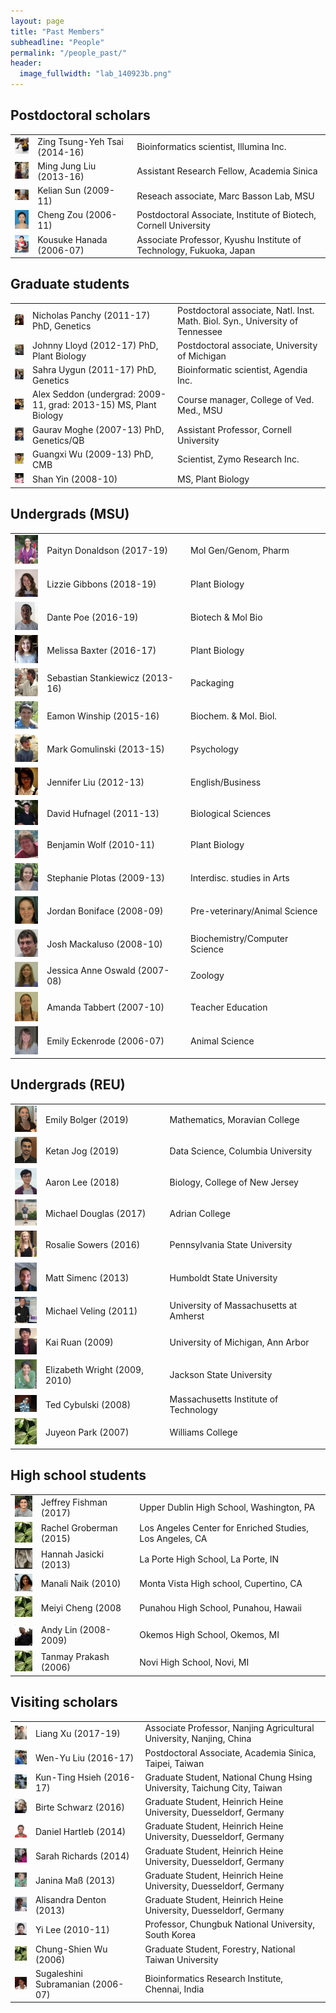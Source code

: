 ```yaml
---
layout: page
title: "Past Members"
subheadline: "People"
permalink: "/people_past/"
header:
  image_fullwidth: "lab_140923b.png"
---
```


## Postdoctoral scholars

<table style="width:100%">
  <tr>
    <td><img src="../images/people_past/50px-Zing.jpg"  width="40px"></td>
    <td>Zing Tsung-Yeh Tsai (2014-16)</td>
    <td>Bioinformatics scientist, Illumina Inc.</td>
  </tr>
  <tr>
    <td><img src="../images/people_past/50px-Liu.jpg" width="40px"> </td>
    <td>Ming Jung Liu (2013-16)</td>
    <td>Assistant Research Fellow, Academia Sinica</td>
  </tr>
  <tr>
    <td><img src="../images/people_past/50px-Kelian_sun.jpeg" width="40px"> </td>
    <td>Kelian Sun (2009-11)</td>
    <td>Reseach associate, Marc Basson Lab, MSU</td>
  </tr>
  <tr>
    <td><img src="../images/people_past/50px-Zou.jpg" width="40px"> </td>
    <td>Cheng Zou (2006-11)</td>
    <td> Postdoctoral Associate, Institute of Biotech, Cornell University</td>
  </tr>
  <tr>
    <td><img src="../images/people_past/50px-Hanada.gif" width="40px"> </td>
    <td>Kousuke Hanada (2006-07)</td>
    <td>Associate Professor,  Kyushu Institute of Technology, Fukuoka, Japan</td>
  </tr>
</table> 

## Graduate students
<table style="width:100%">
  <tr>
    <td><img src="../images/people_past/50px-Panchy2.jpg" width="40px"> </td>
    <td>Nicholas Panchy (2011-17) PhD, Genetics</td>
    <td>Postdoctoral associate, Natl. Inst. Math. Biol. Syn., University of Tennessee</td>
  </tr>
  <tr>
    <td><img src="../images/people_past/50px-Lloyd.jpg" width="40px"> </td>
    <td>Johnny Lloyd (2012-17) PhD, Plant Biology</td>
    <td>Postdoctoral associate, University of Michigan</td>
  </tr>
  <tr>
    <td><img src="../images/people_past/50px-Uygun.jpg" width="40px"> </td>
    <td>Sahra Uygun (2011-17) PhD, Genetics</td>
    <td>Bioinformatic scientist, Agendia Inc.</td>
  </tr>
  <tr>
    <td><img src="../images/people_past/50px-Seddon.jpg" width="40px"> </td>
    <td>Alex Seddon (undergrad: 2009-11, grad: 2013-15) MS, Plant Biology</td>
    <td>Course manager, College of Ved. Med., MSU</td>
  </tr>
  <tr>
    <td><img src="../images/people_past/50px-GauravPic.jpg" width="40px"> </td>
    <td>Gaurav Moghe (2007-13) PhD, Genetics/QB</td>
    <td>Assistant Professor, Cornell University</td>
  </tr>
  <tr>
    <td><img src="../images/people_past/50px-Guangxi.jpg" width="40px"> </td>
    <td>Guangxi Wu (2009-13) PhD, CMB</td>
    <td>Scientist, Zymo Research Inc.</td>
  </tr>
  <tr>
    <td><img src="../images/people_past/50px-Yin2.png" width="40px"> </td>
    <td>Shan Yin (2008-10)</td>
    <td>MS, Plant Biology</td>
  </tr>
</table> 

## Undergrads (MSU)
<table style="width:100%">
  <tr>
    <td><img src="../images/people_past/50px-Donaldson.png" width="40px"> </td>
    <td>Paityn Donaldson (2017-19)</td>
    <td>Mol Gen/Genom, Pharm</td>
  </tr>
  <tr>
    <td><img src="../images/people_past/50px-Gibbons.png" width="40px"> </td>
    <td>Lizzie Gibbons (2018-19)</td>
    <td>Plant Biology</td>
  </tr>
  <tr>
    <td><img src="../images/people_past/50px-Poe.jpg" width="40px"> </td>
    <td>Dante Poe (2016-19)</td>
    <td>Biotech & Mol Bio</td>
  </tr>
  <tr>
    <td><img src="../images/people_past/50px-Baxter.jpg" width="40px"></td>
    <td>Melissa Baxter (2016-17)</td>
    <td>Plant Biology</td>
  </tr>
  <tr>
    <td><img src="../images/people_past/50px-Stankiewicz.jpg" width="40px"> </td>
    <td>Sebastian Stankiewicz (2013-16)</td>
    <td>Packaging</td>
  </tr>
  <tr>
    <td><img src="../images/people_past/50px-Winship.jpg" width="40px"></td>
    <td>Eamon Winship (2015-16)</td>
    <td>Biochem. &amp; Mol. Biol.</td>
  </tr> 
  <tr>
    <td><img src="../images/people_past/50px-Gomulinski.jpg" width="40px"> </td>
    <td>Mark Gomulinski (2013-15)</td>
    <td>Psychology</td>
  </tr>
  <tr>
    <td><img src="../images/people_past/50px-LiuJ.jpeg" width="40px"> </td>
    <td>Jennifer Liu (2012-13)</td>
    <td>English/Business</td>
  </tr>
  <tr>
    <td><img src="../images/people_past/50px-DavidHufnagel.jpg" width="40px"></td>
    <td>David Hufnagel (2011-13)</td>
    <td>Biological Sciences</td>
  </tr>
  <tr>
    <td><img src="../images/people_past/50px-Wolf.jpg" width="40px"> </td>
    <td>Benjamin Wolf (2010-11)</td>
    <td>Plant Biology</td>
  </tr>
  <tr>
    <td><img src="../images/people_past/50px-Plotas.jpg" width="40px"></td>
    <td>Stephanie Plotas (2009-13)</td>
    <td>Interdisc. studies in Arts</td>
  </tr>
  <tr>
    <td><img src="../images/people_past/50px-Boniface.jpg" width="40px"></td>
    <td>Jordan Boniface (2008-09)</td>
    <td>Pre-veterinary/Animal Science</td>
  </tr>
  <tr>
    <td><img src="../images/people_past/50px-Mackaluso.jpg" width="40px"> </td>
    <td>Josh Mackaluso (2008-10)</td>
    <td>Biochemistry/Computer Science</td>
  </tr>
  <tr>
    <td><img src="../images/people_past/50px-Oswald.jpg" width="40px"> </td>
    <td>Jessica Anne Oswald (2007-08)</td>
    <td>Zoology</td>
  </tr>
  <tr>
    <td><img src="../images/people_past/50px-Tabbert.jpg" width="40px"></td>
    <td>Amanda Tabbert (2007-10)</td>
    <td>Teacher Education</td>
  </tr>
  <tr>
    <td><img src="../images/people_past/50px-Eckenrode.jpg" width="40px"></td>
    <td>Emily Eckenrode (2006-07)</td>
    <td>Animal Science</td>
  </tr>
</table> 

## Undergrads (REU)
<table style="width:100%">
  <tr>
    <td><img src="../images/people_past/50px-EmilyBolger.jpg" width="40px"></td>
    <td>Emily Bolger (2019)</td>
    <td>Mathematics, Moravian College</td>
  </tr>
  <tr>
    <td><img src="../images/people_past/50px-KetanJog.jpg" width="40px"></td>
    <td>Ketan Jog (2019)</td>
    <td>Data Science, Columbia University</td>
  </tr>
  <tr>
    <td><img src="../images/people_past/50px-Aaron_lee.png" width="40px"> </td>
    <td>Aaron Lee (2018)</td>
    <td>Biology, College of New Jersey</td>
  </tr>
  <tr>
    <td><img src="../images/people_past/50px-Michael_mod.png" width="40px"> </td>
    <td>Michael Douglas (2017)</td>
    <td>Adrian College</td>
  </tr>
  <tr>
    <td><img src="../images/people_past/50px-Rosie.jpg" width="40px"> </td>
    <td>Rosalie Sowers (2016)</td>
    <td>Pennsylvania State University</td>
  </tr>
  <tr>
    <td><img src="../images/people_past/50px-Simenc.jpg" width="40px"> </td>
    <td>Matt Simenc (2013)</td>
    <td>Humboldt State University</td>
  </tr>
  <tr>
    <td><img src="../images/people_past/50px-Veling.jpg" width="40px"> </td>
    <td>Michael Veling (2011)</td>
    <td>University of Massachusetts at Amherst</td>
  </tr>
  <tr>
    <td><img src="../images/people_past/50px-Kai.jpg" width="40px"></td>
    <td>Kai Ruan (2009)</td>
    <td>University of Michigan, Ann Arbor</td>
  </tr>
  <tr>
    <td><img src="../images/people_past/50px-Elizabeth.jpg" width="40px"> </td>
    <td>Elizabeth Wright (2009, 2010)</td>
    <td>Jackson State University</td>
  </tr>
  <tr>
    <td><img src="../images/people_past/50px-Cybulski.jpg" width="40px"> </td>
    <td>Ted Cybulski (2008)</td>
    <td>Massachusetts Institute of Technology</td>
  </tr>
  <tr>
    <td><img src="../images/people_past/50px-No_image.jpg" width="40px"> </td>
    <td>Juyeon Park (2007)</td>
    <td>Williams College</td>
  </tr>
</table> 

## High school students
<table style="width:100%">
  <tr>
    <td><img src="../images/people_past/50px-JFishman_mod.png" width="40px"> </td>
    <td>Jeffrey Fishman (2017)</td>
    <td>Upper Dublin High School, Washington, PA</td>
  </tr>
  <tr>
    <td><img src="../images/people_past/50px-No_image.jpg" width="40px"></td>
    <td>Rachel Groberman (2015)</td>
    <td>Los Angeles Center for Enriched Studies, Los Angeles, CA</td>
  </tr>
  <tr>
    <td><img src="../images/people_past/50px-Jasicki.jpg" width="40px"></td>
    <td>Hannah Jasicki (2013)</td>
    <td>La Porte High School, La Porte, IN</td>
  </tr>
  <tr>
    <td><img src="../images/people_past/50px-Naik.jpg" width="40px"></td>
    <td>Manali Naik (2010)</td>
    <td>Monta Vista High school, Cupertino, CA</td>
  </tr>
  <tr>
    <td><img src="../images/people_past/50px-No_image.jpg" width="40px"> </td>
    <td>Meiyi Cheng (2008</td>
    <td>Punahou High School, Punahou, Hawaii</td>
  </tr>
  <tr>
    <td><img src="../images/people_past/50px-Lin.jpg" width="40px"> </td>
    <td>Andy Lin (2008-2009)</td>
    <td>Okemos High School, Okemos, MI</td>
  </tr>
  <tr>
    <td><img src="../images/people_past/50px-No_image.jpg" width="40px"></td>
    <td>Tanmay Prakash (2006)</td>
    <td>Novi High School, Novi, MI</td>
  </tr>
</table> 

## Visiting scholars
<table style="width:100%">
  <tr>
    <td><img src="../images/people_past/50px-Xu_Liang.jpg" width="40px"></td>
    <td>Liang Xu (2017-19)</td>
    <td>Associate Professor, Nanjing Agricultural University, Nanjing, China</td>
  </tr>
  <tr>
    <td><img src="../images/people_past/50px-Wenyu.jpg" width="40px"></td>
    <td>Wen-Yu Liu (2016-17)</td>
    <td>Postdoctoral Associate, Academia Sinica, Taipei, Taiwan</td>
  </tr>
  <tr>
    <td><img src="../images/people_past/50px-Ting.jpg" width="40px"></td>
    <td>Kun-Ting Hsieh (2016-17)</td>
    <td>Graduate Student, National Chung Hsing University, Taichung City, Taiwan</td>
  </tr>
  <tr>
    <td><img src="../images/people_past/50px-Schwarz.jpg" width="40px"> </td>
    <td>Birte Schwarz (2016)</td>
    <td>Graduate Student, Heinrich Heine University, Duesseldorf, Germany</td>
  </tr>
  <tr>
    <td><img src="../images/people_past/50px-Hartleb.jpg" width="40px"> </td>
    <td>Daniel Hartleb (2014)</td>
    <td>Graduate Student, Heinrich Heine University, Duesseldorf, Germany</td>
  </tr>
  <tr>
    <td><img src="../images/people_past/50px-Richards.jpg" width="40px"> </td>
    <td>Sarah Richards (2014)</td>
    <td>Graduate Student, Heinrich Heine University, Duesseldorf, Germany</td>
  </tr>
  <tr>
    <td><img src="../images/people_past/50px-Mass.jpg" width="40px"> </td>
    <td>Janina Maß (2013)</td>
    <td>Graduate Student, Heinrich Heine University, Duesseldorf, Germany</td>
  </tr>
  <tr>
    <td><img src="../images/people_past/50px-Denton.jpg" width="40px"></td>
    <td>Alisandra Denton (2013)</td>
    <td>Graduate Student, Heinrich Heine University, Duesseldorf, Germany</td>
  </tr>
  <tr>
    <td><img src="../images/people_past/50px-YiLee.jpg" width="40px"> </td>
    <td>Yi Lee (2010-11)</td>
    <td>Professor, Chungbuk National University, South Korea</td>
  </tr>
  <tr>
    <td><img src="../images/people_past/50px-No_image.jpg" width="40px"></td>
    <td>Chung-Shien Wu (2006)</td>
    <td>Graduate Student, Forestry, National Taiwan University</td>
  </tr>
  <tr>
    <td><img src="../images/people_past/50px-Subramanian.jpg" width="40px"></td>
    <td>Sugaleshini Subramanian (2006-07)</td>
    <td>Bioinformatics Research Institute, Chennai, India</td>
  </tr>
</table> 